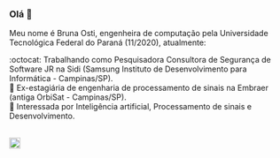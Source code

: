 ### Olá 👋

Meu nome é Bruna Osti, engenheira de computação pela Universidade Tecnológica Federal do Paraná (11/2020), atualmente:

:octocat: Trabalhando como Pesquisadora Consultora de Segurança de Software JR na Sidi (Samsung Instituto de Desenvolvimento para Informática - Campinas/SP). <br>
:briefcase:  Ex-estagiária de engenharia de processamento de sinais na Embraer (antiga OrbiSat - Campinas/SP). <br>
:telescope:  Interessada por Inteligência artificial, Processamento de sinais e Desenvolvimento. <br>
<br>

<a href = "https://www.linkedin.com/in/brunaosti19/"><img src="https://media.glassdoor.com/sqll/34865/linkedin-squarelogo-1559685522766.png" width=20 height=20></a> 
